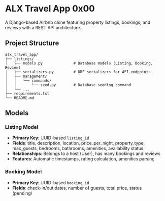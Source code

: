# ALX Travel App 0x00

A Django-based Airbnb clone featuring property listings, bookings, and reviews with a REST API architecture.

## Project Structure

```
alx_travel_app/
├── listings/
│   ├── models.py              # Database models (Listing, Booking, Review)
│   ├── serializers.py         # DRF serializers for API endpoints
│   ├── management/
│   │   └── commands/
│   │       └── seed.py        # Database seeding command
│   └── ...
├── requirements.txt
└── README.md
```

## Models

### Listing Model
- **Primary Key**: UUID-based `listing_id`
- **Fields**: title, description, location, price_per_night, property_type, max_guests, bedrooms, bathrooms, amenities, availability status
- **Relationships**: Belongs to a host (User), has many bookings and reviews
- **Features**: Automatic timestamps, rating calculation, amenities parsing

### Booking Model
- **Primary Key**: UUID-based `booking_id`
- **Fields**: check-in/out dates, number of guests, total price, status (pending/